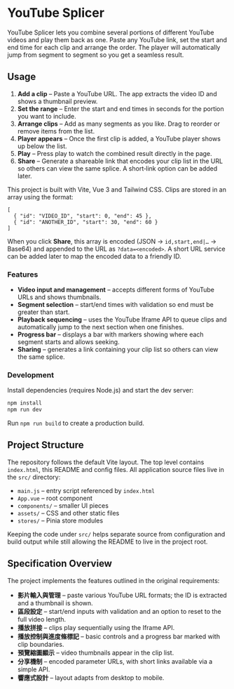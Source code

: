 # YouTube Splicer

YouTube Splicer lets you combine several portions of different YouTube videos and play them back as one. Paste any YouTube link, set the start and end time for each clip and arrange the order. The player will automatically jump from segment to segment so you get a seamless result.

## Usage

1. **Add a clip** – Paste a YouTube URL. The app extracts the video ID and shows a thumbnail preview.
2. **Set the range** – Enter the start and end times in seconds for the portion you want to include.
3. **Arrange clips** – Add as many segments as you like. Drag to reorder or remove items from the list.
4. **Player appears** – Once the first clip is added, a YouTube player shows up below the list.
5. **Play** – Press play to watch the combined result directly in the page.
6. **Share** – Generate a shareable link that encodes your clip list in the URL so others can view the same splice. A short‑link option can be added later.

This project is built with Vite, Vue 3 and Tailwind CSS. Clips are stored in an array using the format:

```jsonc
[
  { "id": "VIDEO_ID", "start": 0, "end": 45 },
  { "id": "ANOTHER_ID", "start": 30, "end": 60 }
]
```

When you click **Share**, this array is encoded (JSON → `id,start,end|…` → Base64) and appended to the URL as `?data=<encoded>`. A short URL service can be added later to map the encoded data to a friendly ID.

### Features

- **Video input and management** – accepts different forms of YouTube URLs and shows thumbnails.
- **Segment selection** – start/end times with validation so end must be greater than start.
- **Playback sequencing** – uses the YouTube Iframe API to queue clips and automatically jump to the next section when one finishes.
- **Progress bar** – displays a bar with markers showing where each segment starts and allows seeking.
- **Sharing** – generates a link containing your clip list so others can view the same splice.

### Development

Install dependencies (requires Node.js) and start the dev server:

```bash
npm install
npm run dev
```

Run `npm run build` to create a production build.

## Project Structure

The repository follows the default Vite layout. The top level contains
`index.html`, this README and config files. All application source files live in
the `src/` directory:

- `main.js` – entry script referenced by `index.html`
- `App.vue` – root component
- `components/` – smaller UI pieces
- `assets/` – CSS and other static files
- `stores/` – Pinia store modules

Keeping the code under `src/` helps separate source from configuration and
build output while still allowing the README to live in the project root.

## Specification Overview

The project implements the features outlined in the original requirements:

- **影片輸入與管理** – paste various YouTube URL formats; the ID is extracted and a thumbnail is shown.
- **區段設定** – start/end inputs with validation and an option to reset to the full video length.
- **播放拼接** – clips play sequentially using the Iframe API.
- **播放控制與進度條標記** – basic controls and a progress bar marked with clip boundaries.
- **預覽縮圖顯示** – video thumbnails appear in the clip list.
- **分享機制** – encoded parameter URLs, with short links available via a simple API.
- **響應式設計** – layout adapts from desktop to mobile.


